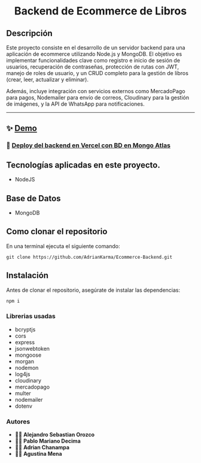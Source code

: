 <h1 align="center">Backend de Ecommerce de Libros</h1>

## Descripción

Este proyecto consiste en el desarrollo de un servidor backend para una aplicación de ecommerce utilizando Node.js y MongoDB. El objetivo es implementar funcionalidades clave como registro e inicio de sesión de usuarios, recuperación de contraseñas, protección de rutas con JWT, manejo de roles de usuario, y un CRUD completo para la gestión de libros (crear, leer, actualizar y eliminar).

Además, incluye integración con servicios externos como MercadoPago para pagos, Nodemailer para envío de correos, Cloudinary para la gestión de imágenes, y la API de WhatsApp para notificaciones.


<hr>


## ✨ [Demo](#)

### 🌟 [Deploy del backend en Vercel con BD en Mongo Atlas](#)

## Tecnologías aplicadas en este proyecto.
- NodeJS

## Base de Datos
- MongoDB

## Como clonar el repositorio
En una terminal ejecuta el siguiente comando:

```
git clone https://github.com/AdrianKarma/Ecommerce-Backend.git

```

## Instalación

Antes de clonar el repositorio, asegúrate de instalar las dependencias:

```sh
npm i
```
### Librerias usadas
- bcryptjs
- cors
- express
- jsonwebtoken
- mongoose
- morgan
- nodemon
- log4js
- cloudinary
- mercadopago
- multer
- nodemailer
- dotenv

### Autores
- 👨‍💻 **Alejandro Sebastian Orozco**
- 👩‍💻 **Pablo Mariano Decima**
- 👩‍💻 **Adrian Chanampa**
- 👩‍💻 **Agustina Mena**

